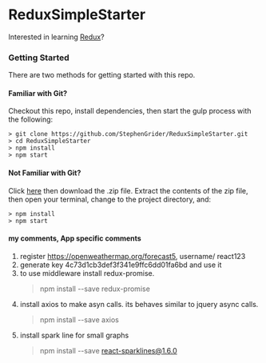 # ReduxSimpleStarter

Interested in learning [Redux](https://www.udemy.com/react-redux/)?

### Getting Started

There are two methods for getting started with this repo.

#### Familiar with Git?
Checkout this repo, install dependencies, then start the gulp process with the following:

```
> git clone https://github.com/StephenGrider/ReduxSimpleStarter.git
> cd ReduxSimpleStarter
> npm install
> npm start
```

#### Not Familiar with Git?
Click [here](https://github.com/StephenGrider/ReactStarter/releases) then download the .zip file.  Extract the contents of the zip file, then open your terminal, change to the project directory, and:

```
> npm install
> npm start
```

#### my comments, App specific comments ####
1. register https://openweathermap.org/forecast5, 
        username/ react123 
2. generate key 4c73d1cb3def3f341e9ffc6dd01fa6bd and use it
3. to use middleware install redux-promise. 
    >npm install --save redux-promise
4. install axios to make asyn calls. its behaves similar to jquery async calls.
    >npm install --save axios
5. install spark line for small graphs
    >npm install --save react-sparklines@1.6.0

